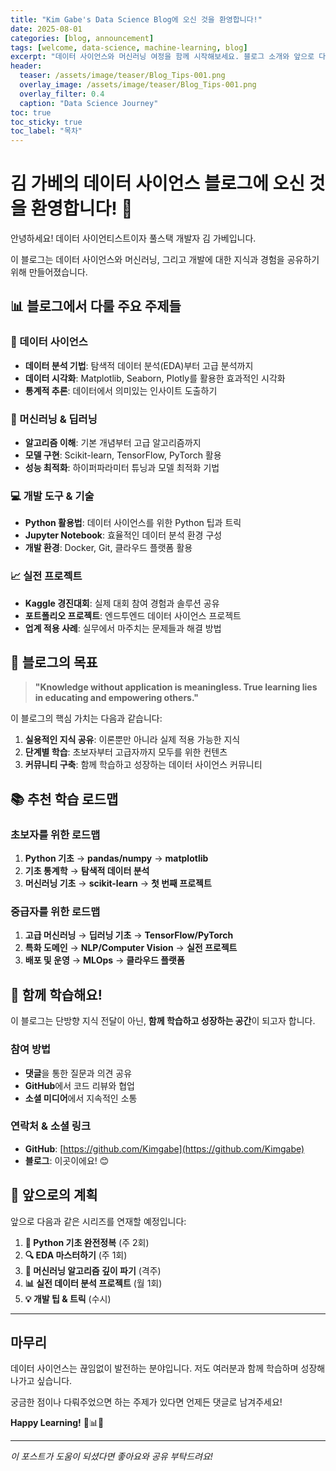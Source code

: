 ```yaml
---
title: "Kim Gabe's Data Science Blog에 오신 것을 환영합니다!"
date: 2025-08-01
categories: [blog, announcement]
tags: [welcome, data-science, machine-learning, blog]
excerpt: "데이터 사이언스와 머신러닝 여정을 함께 시작해보세요. 블로그 소개와 앞으로 다룰 주제들을 소개합니다."
header:
  teaser: /assets/image/teaser/Blog_Tips-001.png
  overlay_image: /assets/image/teaser/Blog_Tips-001.png
  overlay_filter: 0.4
  caption: "Data Science Journey"
toc: true
toc_sticky: true
toc_label: "목차"
---
```


# 김 가베의 데이터 사이언스 블로그에 오신 것을 환영합니다! 🎉

안녕하세요! 데이터 사이언티스트이자 풀스택 개발자 김 가베입니다. 

이 블로그는 데이터 사이언스와 머신러닝, 그리고 개발에 대한 지식과 경험을 공유하기 위해 만들어졌습니다.

## 📊 블로그에서 다룰 주요 주제들

### 🔬 데이터 사이언스
- **데이터 분석 기법**: 탐색적 데이터 분석(EDA)부터 고급 분석까지
- **데이터 시각화**: Matplotlib, Seaborn, Plotly를 활용한 효과적인 시각화
- **통계적 추론**: 데이터에서 의미있는 인사이트 도출하기

### 🤖 머신러닝 & 딥러닝
- **알고리즘 이해**: 기본 개념부터 고급 알고리즘까지
- **모델 구현**: Scikit-learn, TensorFlow, PyTorch 활용
- **성능 최적화**: 하이퍼파라미터 튜닝과 모델 최적화 기법

### 💻 개발 도구 & 기술
- **Python 활용법**: 데이터 사이언스를 위한 Python 팁과 트릭
- **Jupyter Notebook**: 효율적인 데이터 분석 환경 구성
- **개발 환경**: Docker, Git, 클라우드 플랫폼 활용

### 📈 실전 프로젝트
- **Kaggle 경진대회**: 실제 대회 참여 경험과 솔루션 공유
- **포트폴리오 프로젝트**: 엔드투엔드 데이터 사이언스 프로젝트
- **업계 적용 사례**: 실무에서 마주치는 문제들과 해결 방법

## 🎯 블로그의 목표

> **"Knowledge without application is meaningless. True learning lies in educating and empowering others."**

이 블로그의 핵심 가치는 다음과 같습니다:

1. **실용적인 지식 공유**: 이론뿐만 아니라 실제 적용 가능한 지식
2. **단계별 학습**: 초보자부터 고급자까지 모두를 위한 컨텐츠
3. **커뮤니티 구축**: 함께 학습하고 성장하는 데이터 사이언스 커뮤니티

## 📚 추천 학습 로드맵

### 초보자를 위한 로드맵
1. **Python 기초** → **pandas/numpy** → **matplotlib**
2. **기초 통계학** → **탐색적 데이터 분석**
3. **머신러닝 기초** → **scikit-learn** → **첫 번째 프로젝트**

### 중급자를 위한 로드맵
1. **고급 머신러닝** → **딥러닝 기초** → **TensorFlow/PyTorch**
2. **특화 도메인** → **NLP/Computer Vision** → **실전 프로젝트**
3. **배포 및 운영** → **MLOps** → **클라우드 플랫폼**

## 🤝 함께 학습해요!

이 블로그는 단방향 지식 전달이 아닌, **함께 학습하고 성장하는 공간**이 되고자 합니다.

### 참여 방법
- **댓글**을 통한 질문과 의견 공유
- **GitHub**에서 코드 리뷰와 협업
- **소셜 미디어**에서 지속적인 소통

### 연락처 & 소셜 링크
- **GitHub**: [https://github.com/Kimgabe](https://github.com/Kimgabe)
- **블로그**: 이곳이에요! 😊

## 🚀 앞으로의 계획

앞으로 다음과 같은 시리즈를 연재할 예정입니다:

1. **📘 Python 기초 완전정복** (주 2회)
2. **🔍 EDA 마스터하기** (주 1회)
3. **🤖 머신러닝 알고리즘 깊이 파기** (격주)
4. **📊 실전 데이터 분석 프로젝트** (월 1회)
5. **💡 개발 팁 & 트릭** (수시)

---

## 마무리

데이터 사이언스는 끊임없이 발전하는 분야입니다. 저도 여러분과 함께 학습하며 성장해 나가고 싶습니다.

궁금한 점이나 다뤄주었으면 하는 주제가 있다면 언제든 댓글로 남겨주세요!

**Happy Learning!** 🚀📊🤖

---

*이 포스트가 도움이 되셨다면 좋아요와 공유 부탁드려요!*